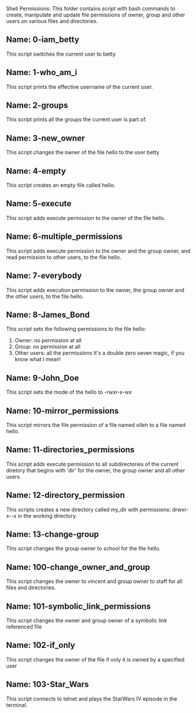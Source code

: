 Shell Permissions: This folder contains script with bash commands to create, manipulate and update file permissions of owner, group and other users on various files and directories.

## Name: 0-iam_betty

   This script switches the current user to betty

## Name: 1-who_am_i

   This script prints the effective username of the current user.

## Name: 2-groups

   This script prints all the groups the current user is part of.

## Name: 3-new_owner

   This script changes the owner of the file hello to the user betty

## Name: 4-empty

   This script creates an empty file called hello.

## Name: 5-execute

   This script adds execute permission to the owner of the file hello.

## Name: 6-multiple_permissions

   This script adds execute permission to the owner and the group owner, and read permission to other users, to the file hello.

## Name: 7-everybody

   This script adds execution permission to the owner, the group owner and the other users, to the file hello.

## Name: 8-James_Bond

   This script sets the following permissions to the file hello:
   1. Owner: no permission at all
   2. Group: no permission at all
   3. Other users: all the permissions
   It's a double zero seven magic, if you know what I mean!

## Name: 9-John_Doe

   This script sets the mode of the hello to -rwxr-x-wx

## Name: 10-mirror_permissions

   This script mirrors the file permission of a file named olleh to a file named hello.

## Name: 11-directories_permissions

   This script adds execute permission to all subdirectories of the current diretory that begins with 'dir' for the owner, the group owner and all other users.

## Name: 12-directory_permission

   This scripts creates a new directory called my_dir with permissions: drwxr-x--x in the working directory.

## Name: 13-change-group

   This script changes the group owner to school for the file hello.

## Name: 100-change_owner_and_group

   This script changes the owner to vincent and group owner to staff for all files and directories.

## Name: 101-symbolic_link_permissions

   This script changes the owner and group owner of a symbolic link referenced file

## Name: 102-if_only

   This script changes the owner of the file if only it is owned by a specified user

## Name: 103-Star_Wars

   This script connects to telnet and plays the StarWars IV episode in the terminal.
   